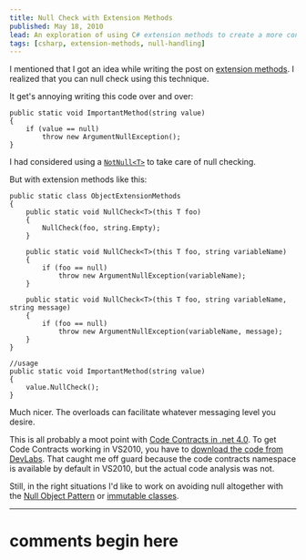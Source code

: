 ```yaml
---
title: Null Check with Extension Methods
published: May 18, 2010
lead: An exploration of using C# extension methods to create a more concise and reusable approach to null checking, reducing boilerplate code in method arguments validation.
tags: [csharp, extension-methods, null-handling]
---
```


I mentioned that I got an idea while writing the post on [extension methods]. I realized that you can null check using this technique.

It get's annoying writing this code over and over:

    public static void ImportantMethod(string value)
    {
        if (value == null)
            throw new ArgumentNullException();
    }

I had considered using a [`NotNull<T>`][null object] to take care of null checking.

But with extension methods like this:

    public static class ObjectExtensionMethods
    {
        public static void NullCheck<T>(this T foo)
        {
            NullCheck(foo, string.Empty);
        }
 
        public static void NullCheck<T>(this T foo, string variableName)
        {
            if (foo == null)
                throw new ArgumentNullException(variableName);
        }
 
        public static void NullCheck<T>(this T foo, string variableName, string message)
        {
            if (foo == null)
                throw new ArgumentNullException(variableName, message);
        }
    }

    //usage
    public static void ImportantMethod(string value)
    {
        value.NullCheck();
    }

Much nicer. The overloads can facilitate whatever messaging level you desire.

This is all probably a moot point with [Code Contracts in .net 4.0][code contracts]. To get Code Contracts working in VS2010, you have to [download the code from DevLabs][DevLabs]. That caught me off guard because the code contracts namespace is available by default in VS2010, but the actual code analysis was not.

Still, in the right situations I'd like to work on avoiding null altogether with the [Null Object Pattern] or [immutable classes].

[extension methods]:https://kijanawoodard.com/blog/cool-feature-of-extension-methods
[null object]: https://journal.stuffwithstuff.com/2008/04/08/whats-the-opposite-of-nullable/
[code contracts]:https://mariusbancila.ro/blog/2009/05/31/code-contracts-in-visual-studio-2010/
[DevLabs]:https://msdn.microsoft.com/en-us/devlabs/dd491992.aspx
[Null Object Pattern]:https://en.wikipedia.org/wiki/Null_Object_pattern
[immutable classes]:https://weblogs.asp.net/bleroy/archive/2008/01/16/immutability-in-c.aspx

---
# comments begin here

